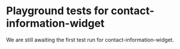 # Playground tests for contact-information-widget
We are still awaiting the first test run for contact-information-widget.
